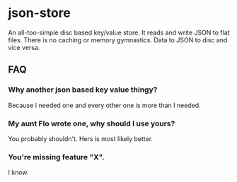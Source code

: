 # json-store

An all-too-simple disc based key/value store. It reads and write JSON to flat
files. There is no caching or memory gymnastics. Data to JSON to disc and vice
versa.

## FAQ

### Why another json based key value thingy?

Because I needed one and every other one is more than I needed.

### My aunt Flo wrote one, why should I use yours?

You probably shouldn't. Hers is most likely better.

### You're missing feature "X".

I know.
